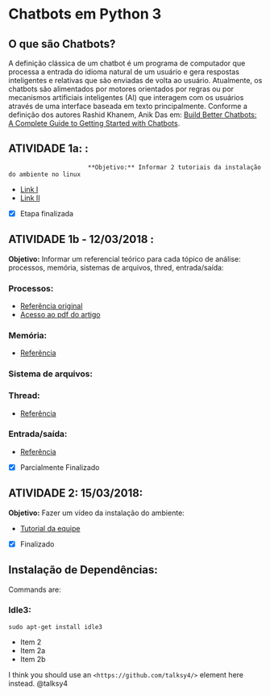 # Chatbots em Python 3

## O que são Chatbots? 

A definição clássica de um chatbot é um programa de computador que processa a entrada do idioma natural de um usuário e gera respostas inteligentes e relativas que são enviadas de volta ao usuário. Atualmente, os chatbots são alimentados por motores orientados por regras ou por mecanismos artificiais inteligentes (AI) que interagem com os usuários através de uma interface baseada em texto principalmente. Conforme a definição dos autores Rashid Khanem, Anik Das em: [Build Better Chatbots: A Complete Guide to Getting Started with Chatbots](https://www.amazon.com/Build-Better-Chatbots-Complete-Getting/dp/1484231104).

## ATIVIDADE 1a: :
                          **Objetivo:** Informar 2 tutoriais da instalação do ambiente no linux

 * [Link I ](https://www.youtube.com/watch?v=EhphaG6bk0M)
 * [Link II ](https://www.youtube.com/watch?v=EhphaG6bk0M)

- [x] Etapa finalizada

## ATIVIDADE 1b - 12/03/2018 :

**Objetivo:** Informar um referencial teórico para cada tópico de análise: processos, memória, sistemas de arquivos, thred, entrada/saída:

### Processos: 
  - [Referência original](http://ieeexplore.ieee.org/stamp/stamp.jsp?tp=&arnumber=7975913)
  - [Acesso ao pdf do artigo](https://drive.google.com/drive/folders/1vkwcpHW0gzbg93cotzKxNMK4drQ2hnCA?usp=sharing) 

### Memória: 
 - [Referência](https://chatbotsjournal.com/25-chat-platforms-a-comparative-table-aeefc932eaff)

### Sistema de arquivos:


### Thread: 
 - [Referência](https://medium.com/slack-developer-blog/bringing-your-bot-into-threaded-messages-cd272a42924f)

### Entrada/saída:
  - [Referência]()

- [x] Parcialmente Finalizado


## ATIVIDADE 2: 15/03/2018: 

**Objetivo:** Fazer um vídeo da instalação do ambiente: 

 - [Tutorial da equipe](http://ieeexplore.ieee.org/stamp/stamp.jsp?tp=&arnumber=7975913)
 
- [x] Finalizado
## Instalação de Dependências:

Commands are:

### Idle3:
  `sudo apt-get install idle3` 
 
 * Item 2  
 * Item 2a  
 * Item 2b 

I think you should use an `<https://github.com/talksy4/>` element here instead. 
@talksy4
